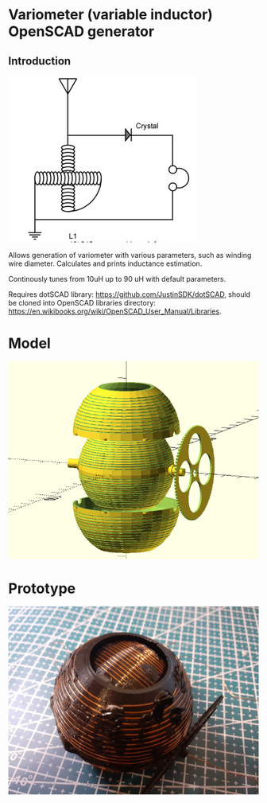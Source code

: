 # Variometer (variable inductor) OpenSCAD generator

## Introduction
![alt text](images/schematics.png)

Allows generation of variometer with various parameters, such as winding wire diameter. Calculates and prints inductance estimation.

Continously tunes from 10uH up to 90 uH with default parameters.

Requires dotSCAD library: https://github.com/JustinSDK/dotSCAD, should be cloned into OpenSCAD libraries directory: https://en.wikibooks.org/wiki/OpenSCAD_User_Manual/Libraries. 

# Model 
![alt text](images/full.png)

# Prototype
![alt text](images/printed2.png)

